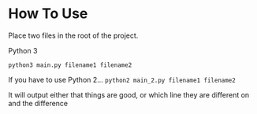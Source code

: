 # How To Use

Place two files in the root of the project.

Python 3

```python3 main.py filename1 filename2```

If you have to use Python 2...
```python2 main_2.py filename1 filename2```

It will output either that things are good, or which line they are different on and the difference